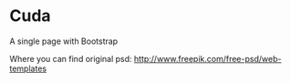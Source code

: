 # Cuda
A single page with Bootstrap

Where you can find original psd: http://www.freepik.com/free-psd/web-templates
